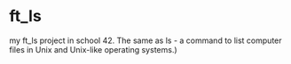 # ft_ls
my ft_ls project in school 42.
The same as ls - a command to list computer files in Unix and Unix-like operating systems.)
